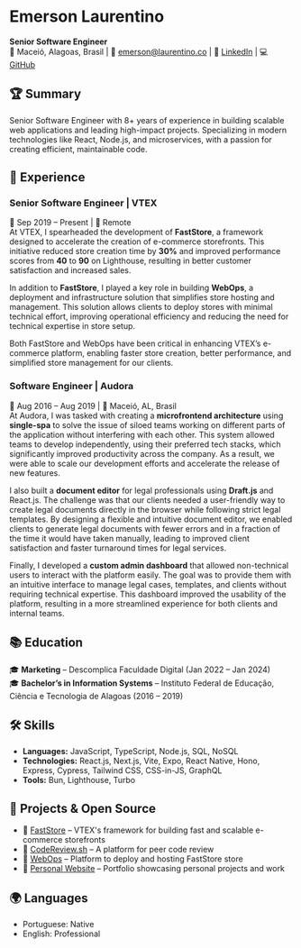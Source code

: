 # Emerson Laurentino  
**Senior Software Engineer**  
📍 Maceió, Alagoas, Brasil | 📧 emerson@laurentino.co | 🔗 [LinkedIn](https://linkedin.com/in/emersonlaurentino) | 💻 [GitHub](https://github.com/emersonlaurentino)  

## 🏆 Summary  
Senior Software Engineer with 8+ years of experience in building scalable web applications and leading high-impact projects. Specializing in modern technologies like React, Node.js, and microservices, with a passion for creating efficient, maintainable code.  

## 💼 Experience  

### **Senior Software Engineer | VTEX**  
📅 Sep 2019 – Present | 📍 Remote  
At VTEX, I spearheaded the development of **FastStore**, a framework designed to accelerate the creation of e-commerce storefronts. This initiative reduced store creation time by **30%** and improved performance scores from **40** to **90** on Lighthouse, resulting in better customer satisfaction and increased sales.

In addition to **FastStore**, I played a key role in building **WebOps**, a deployment and infrastructure solution that simplifies store hosting and management. This solution allows clients to deploy stores with minimal technical effort, improving operational efficiency and reducing the need for technical expertise in store setup.

Both FastStore and WebOps have been critical in enhancing VTEX’s e-commerce platform, enabling faster store creation, better performance, and simplified store management for our clients.

### **Software Engineer | Audora**  
📅 Aug 2016 – Aug 2019 | 📍 Maceió, AL, Brasil  
At Audora, I was tasked with creating a **microfrontend architecture** using **single-spa** to solve the issue of siloed teams working on different parts of the application without interfering with each other. This system allowed teams to develop independently, using their preferred tech stacks, which significantly improved productivity across the company. As a result, we were able to scale our development efforts and accelerate the release of new features.

I also built a **document editor** for legal professionals using **Draft.js** and React.js. The challenge was that our clients needed a user-friendly way to create legal documents directly in the browser while following strict legal templates. By designing a flexible and intuitive document editor, we enabled clients to generate legal documents with fewer errors and in a fraction of the time it would have taken manually, leading to improved client satisfaction and faster turnaround times for legal services.

Finally, I developed a **custom admin dashboard** that allowed non-technical users to interact with the platform easily. The goal was to provide them with an intuitive interface to manage legal cases, templates, and clients without requiring technical expertise. This dashboard improved the usability of the platform, resulting in a more streamlined experience for both clients and internal teams.  

## 📚 Education  
🎓 **Marketing** – Descomplica Faculdade Digital (Jan 2022 – Jan 2024)  
🎓 **Bachelor’s in Information Systems** – Instituto Federal de Educação, Ciência e Tecnologia de Alagoas (2016 – 2019)  

## 🛠️ Skills  
- **Languages:** JavaScript, TypeScript, Node.js, SQL, NoSQL  
- **Technologies:** React.js, Next.js, Vite, Expo, React Native, Hono, Express, Cypress, Tailwind CSS, CSS-in-JS, GraphQL  
- **Tools:** Bun, Lighthouse, Turbo  

## 🔗 Projects & Open Source  
- 📌 [FastStore](https://github.com/vtex/faststore) – VTEX's framework for building fast and scalable e-commerce storefronts  
- 📌 [CodeReview.sh](https://codereview.sh/) – A platform for peer code review  
- 📌 [WebOps](https://developers.vtex.com/docs/guides/faststore/1-onboarding-dashboard) – Platform to deploy and hosting FastStore store
- 📌 [Personal Website](https://laurentino.co/) – Portfolio showcasing personal projects and work  

## 🌍 Languages  
- Portuguese: Native  
- English: Professional
